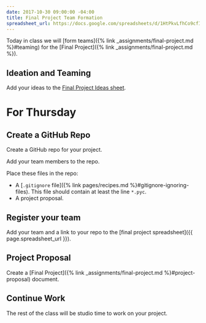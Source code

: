 ```yaml
---
date: 2017-10-30 09:00:00 -04:00
title: Final Project Team Formation
spreadsheet_url: https://docs.google.com/spreadsheets/d/1HtPkvLfhCo9cfIQAKojzhBqLgJMWCkaqQx73rdoPrTU/edit?usp=sharing
---
```


Today in class we will [form teams]({% link _assignments/final-project.md %}#teaming) for the [Final Project]({% link _assignments/final-project.md %}).

## Ideation and Teaming

Add your ideas to the [Final Project Ideas sheet](https://docs.google.com/spreadsheets/d/1kYvrMXWHGb_SfdCCC3TVrgLXR4j4L7GO9O9xyi4p9Lc/edit?usp=sharing).

# For Thursday

## Create a GitHub Repo

Create a GitHub repo for your project.

Add your team members to the repo.

Place these files in the repo:

* A [`.gitignore` file]({% link pages/recipes.md %}#gitignore-ignoring-files). This file should contain at least the line `*.pyc`.
* A project proposal.

## Register your team

Add your team and a link to your repo to the [final project spreadsheet]({{ page.spreadsheet_url }}).

## Project Proposal

Create a [Final Project]({% link _assignments/final-project.md %}#project-proposal) document.

## Continue Work

The rest of the class will be studio time to work on your project.
